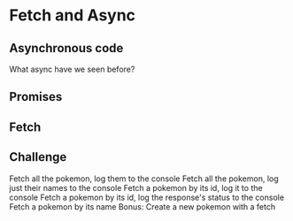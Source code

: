 # Fetch and Async

## Asynchronous code

What async have we seen before?

## Promises

## Fetch

## Challenge

Fetch all the pokemon, log them to the console
Fetch all the pokemon, log just their names to the console
Fetch a pokemon by its id, log it to the console
Fetch a pokemon by its id, log the response's status to the console
Fetch a pokemon by its name
Bonus: Create a new pokemon with a fetch
